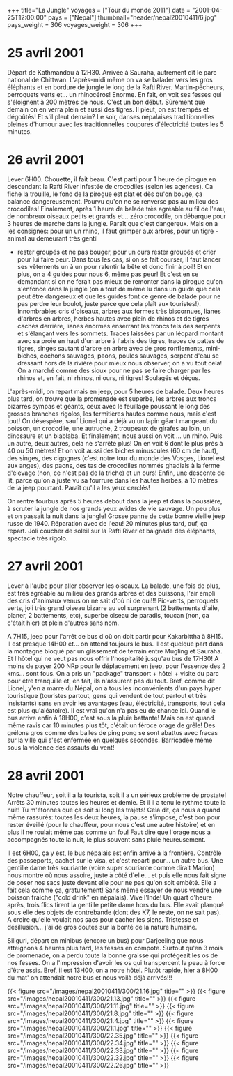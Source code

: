 +++
title="La Jungle"
voyages = ["Tour du monde 2011"]
date = "2001-04-25T12:00:00"
pays = ["Nepal"]
thumbnail="header/nepal20010411/6.jpg"
pays_weight = 306
voyages_weight = 306
+++
# 25 avril 2001

 Départ de Kathmandou à 12H30. Arrivée à Sauraha, autrement dit le parc national 
de Chittwan. L'après-midi même on va se balader vers les gros éléphants et en 
bordure de jungle le long de la Rafti River. Martin-pêcheurs, perroquets verts 
et... un rhinocéros! Enorme. En fait, on voit ses fesses qui s'éloignent à 200 
mètres de nous. C'est un bon début. Sûrement que demain on en verra plein et 
aussi des tigres. Il pleut, on est trempés et dégoûtés! Et s'il pleut demain? 
Le soir, danses népalaises traditionnelles pleines d'humour avec les traditionnelles 
coupures d'électricité toutes les 5 minutes. 

# 26 avril 2001

Lever 6H00. Chouette, il fait beau. C'est parti pour 1 heure de pirogue en 
descendant la Rafti River infestée de crocodiles (selon les agences). Ca fiche 
la trouille, le fond de la pirogue est plat et dès qu'on bouge, ça balance dangereusement. 
Pourvu qu'on ne se renverse pas au milieu des crocodiles! Finalement, après 
1 heure de balade très agréable au fil de l'eau, de nombreux oiseaux petits 
et grands et... zéro crocodile, on débarque pour 3 heures de marche dans la 
jungle. Paraît que c'est dangereux. Mais on a les consignes: pour un un rhino, 
il faut grimper aux arbres, pour un tigre - animal au demeurant très gentil 
- rester groupés et ne pas bouger, pour un ours rester groupés et crier pour 
lui faire peur. Dans tous les cas, si on se fait courser, il faut lancer ses 
vêtements un à un pour ralentir la bête et donc finir à poil! Et en plus, on 
a 4 guides pour nous 6, même pas peur! Et c'est en se demandant si on ne ferait 
pas mieux de remonter dans la pirogue qu'on s'enfonce dans la jungle (on a tout 
de même lu dans un guide que cela peut être dangereux et que les guides font 
ce genre de balade pour ne pas perdre leur boulot, juste parce que cela plaît 
aux touristes!). Innombrables cris d'oiseaux, arbres aux formes très biscornues, 
lianes d'arbres en arbres, herbes hautes avec plein de rhinos et de tigres cachés 
derrière, lianes énormes enserrant les troncs tels des serpents et s'élançant 
vers les sommets. Traces laissées par un léopard montant avec sa proie en haut 
d'un arbre à l'abris des tigres, traces de pattes de tigres, singes sautant 
d'arbre en arbre avec de gros ronflements, mini-biches, cochons sauvages, paons, 
poules sauvages, serpent d'eau se dressant hors de la rivière pour mieux nous 
observer, on a vu tout cela! On a marché comme des sioux pour ne pas se faire 
charger par les rhinos et, en fait, ni rhinos, ni ours, ni tigres! Soulagés 
et déçus.

L'après-midi, on repart mais en jeep, pour 5 heures de balade. Deux heures 
plus tard, on trouve que la promenade est superbe, les arbres aux troncs bizarres 
sympas et géants, ceux avec le feuillage poussant le long des grosses branches 
rigolos, les termitières hautes comme nous, mais c'est tout! On désespère, sauf 
Lionel qui a déjà vu un lapin géant mangeant du poisson, un crocodile, une autruche, 
2 troupeaux de girafes au loin, un dinosaure et un blablaba. Et finalement, 
nous aussi on voit ... un rhino. Puis un autre, deux autres, cela ne s'arrête 
plus! On en voit 6 dont le plus près à 40 ou 50 mètres! Et on voit aussi des 
biches minuscules (60 cm de haut), des singes, des cigognes (c'est notre tour 
du monde des Vosges, Lionel est aux anges), des paons, des tas de crocodiles 
nommés ghadials à la ferme d'élevage (non, ce n'est pas de la triche) et un 
ours! Enfin, une descente de lit, parce qu'on a juste vu sa fourrure dans les 
hautes herbes, à 10 mètres de la jeep pourtant. Paraît qu'il a les yeux cerclés! 


On rentre fourbus après 5 heures debout dans la jeep et dans la poussière, 
à scruter la jungle de nos grands yeux avides de vie sauvage. Un peu plus et 
on passait la nuit dans la jungle! Grosse panne de cette bonne vieille jeep 
russe de 1940. Réparation avec de l'eau! 20 minutes plus tard, ouf, ça repart. 
Joli coucher de soleil sur la Rafti River et baignade des éléphants, spectacle 
très rigolo.

# 27 avril 2001

Lever à l'aube pour aller observer les oiseaux. La balade, une fois de plus, 
est très agréable au milieu des grands arbres et des buissons, l'air empli des 
cris d'animaux venus on ne sait d'où ni de qui!!! Pic-verts, perroquets verts, 
joli très grand oiseau bizarre au vol surprenant (2 battements d'aile, planer, 
2 battements, etc), superbe oiseau de paradis, toucan (non, ça c'était hier) 
et plein d'autres sans nom. 

A 7H15, jeep pour l'arrêt de bus d'où on doit partir pour Kakarbittha à 8H15. 
Il est presque 14H00 et... on attend toujours le bus. Il est quelque part dans 
la montagne bloqué par un glissement de terrain entre Mugling et Sauraha. Et 
l'hôtel qui ne veut pas nous offrir l'hospitalité jusqu'au bus de 17H30! A moins 
de payer 200 NRp pour le déplacement en jeep, pour l'essence des 2 kms... sont 
fous. On a pris un "package" transport + hôtel + visite du parc pour être tranquille 
et, en fait, ils n'assurent pas du tout. Bref, comme dit Lionel, y'en a marre 
du Népal, on a tous les inconvénients d'un pays hyper touristique (touristes 
partout, gens qui vendent de tout partout et très insistants) sans en avoir 
les avantages (eau, éléctricité, transports, tout cela est plus qu'aléatoire). 
Il est vrai qu'on n'a pas eu de chance ici. Quand le bus arrive enfin à 18H00, 
c'est sous la pluie battante! Mais on est quand même ravis car 10 minutes plus 
tôt, c'était un féroce orage de grêle! Des grélons gros comme des balles de 
ping pong se sont abattus avec fracas sur la ville qui s'est enfermée en quelques 
secondes. Barricadée même sous la violence des assauts du vent!

# 28 avril 2001

Notre chauffeur, soit il a la tourista, soit il a un sérieux problème de prostate! 
Arrêts 30 minutes toutes les heures et demie. Et il il a tenu le rythme toute 
la nuit! Tu m'étonnes que ça soit si long les trajets! Cela dit, ça nous a quand 
même rassurés: toutes les deux heures, la pause s'impose, c'est bon pour rester 
éveillé (pour le chauffeur, pour nous c'est une autre histoire) et en plus il 
ne roulait même pas comme un fou! Faut dire que l'orage nous a accompagnés toute 
la nuit, le plus souvent sans pluie heureusement.

Il est 6H00, ça y est, le bus népalais est enfin arrivé à la frontière. Contrôle 
des passeports, cachet sur le visa, et c'est reparti pour... un autre bus. Une 
gentille dame très souriante (voire super souriante comme dirait Marion) nous 
montre où nous assoire, juste à côté d'elle... et puis elle nous fait signe 
de poser nos sacs juste devant elle pour ne pas qu'on soit embêté. Elle a fait 
cela comme ça, gratuitement! Sans même essayer de nous vendre une boisson fraiche 
("cold drink" en népalais). Vive l'Inde! Un quart d'heure après, trois flics 
tirent la gentille petite dame hors du bus. Elle avait planqué sous elle des 
objets de contrebande (dont des K7, le reste, on ne sait pas). A croire qu'elle 
voulait nos sacs pour cacher les siens. Tristesse et désillusion... j'ai de 
gros doutes sur la bonté de la nature humaine.

Siliguri, départ en minibus (encore un bus) pour Darjeeling que nous atteignons 
4 heures plus tard, les fesses en compote. Surtout qu'en 3 mois de promenade, 
on a perdu toute la bonne graisse qui protégeait les os de nos fesses. On a 
l'impression d'avoir les os qui transpercent la peau à force d'être assis. Bref, 
il est 13H00, on a notre hôtel. Plutôt rapide, hier à 8H00 du mat' on attendait 
notre bus et nous voilà déjà arrivés!!!


<div id="TOTO">{{< figure src="/images/nepal20010411/300/21.16.jpg" title="" >}}
{{< figure src="/images/nepal20010411/300/21.13.jpg" title="" >}}
{{< figure src="/images/nepal20010411/300/21.11.jpg" title="" >}}
{{< figure src="/images/nepal20010411/300/21.8.jpg" title="" >}}
{{< figure src="/images/nepal20010411/300/21.4.jpg" title="" >}}
{{< figure src="/images/nepal20010411/300/21.1.jpg" title="" >}}
{{< figure src="/images/nepal20010411/300/22.35.jpg" title="" >}}
{{< figure src="/images/nepal20010411/300/22.34.jpg" title="" >}}
{{< figure src="/images/nepal20010411/300/22.33.jpg" title="" >}}
{{< figure src="/images/nepal20010411/300/22.32.jpg" title="" >}}
{{< figure src="/images/nepal20010411/300/22.26.jpg" title="" >}}
</DIV>

